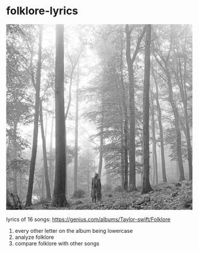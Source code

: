 # folklore-lyrics

<img src="image/album.png" alt="album cover" width="500"/>

lyrics of 16 songs: https://genius.com/albums/Taylor-swift/Folklore

1. every other letter on the album being lowercase
2. analyze folklore 
2. compare folklore with other songs 

